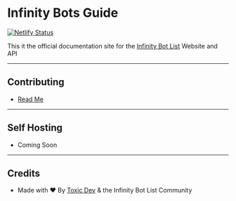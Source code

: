 # Infinity Bots Guide
[![Netlify Status](https://api.netlify.com/api/v1/badges/0b1de5fd-c932-4128-85b3-5268a61bfc7e/deploy-status)](https://app.netlify.com/sites/confident-panini-145ce5/deploys)

This it the official documentation site for the [Infinity Bot List](https://infinitybotlist.com) Website and API

--- 

## Contributing
* [Read Me](./docs/contributing/authoring.md)

--- 

## Self Hosting
* Coming Soon

---

## Credits
* Made with ❤️ By [Toxic Dev](https://toxicdev.me) & the Infinity Bot List Community
